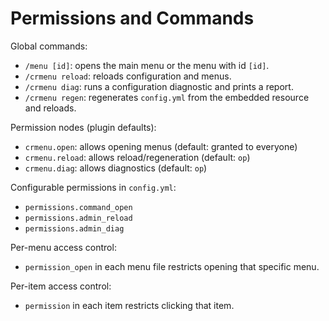 # Permissions and Commands

Global commands:
- `/menu [id]`: opens the main menu or the menu with id `[id]`.
- `/crmenu reload`: reloads configuration and menus.
- `/crmenu diag`: runs a configuration diagnostic and prints a report.
- `/crmenu regen`: regenerates `config.yml` from the embedded resource and reloads.

Permission nodes (plugin defaults):
- `crmenu.open`: allows opening menus (default: granted to everyone)
- `crmenu.reload`: allows reload/regeneration (default: `op`)
- `crmenu.diag`: allows diagnostics (default: `op`)

Configurable permissions in `config.yml`:
- `permissions.command_open`
- `permissions.admin_reload`
- `permissions.admin_diag`

Per-menu access control:
- `permission_open` in each menu file restricts opening that specific menu.

Per-item access control:
- `permission` in each item restricts clicking that item.